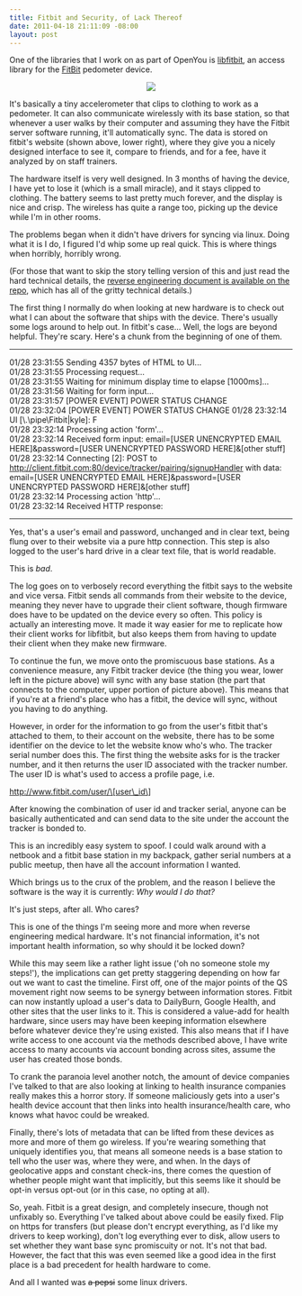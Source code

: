 ```yaml
--- 
title: Fitbit and Security, of Lack Thereof
date: 2011-04-18 21:11:09 -08:00
layout: post
---
```


One of the libraries that I work on as part of OpenYou is
[libfitbit][1], an access library for the [FitBit][2] pedometer
device.

<CENTER><IMG SRC='http://images.nonpolynomial.com/openyou.org/blog/fitbit2.jpg' /></CENTER>

It's basically a tiny accelerometer that clips to clothing to work as
a pedometer. It can also communicate wirelessly with its base station,
so that whenever a user walks by their computer and assuming they have
the Fitbit server software running, it'll automatically sync. The data
is stored on fitbit's website (shown above, lower right), where they
give you a nicely designed interface to see it, compare to friends,
and for a fee, have it analyzed by on staff trainers.

The hardware itself is very well designed. In 3 months of having the
device, I have yet to lose it (which is a small miracle), and it stays
clipped to clothing. The battery seems to last pretty much forever,
and the display is nice and crisp. The wireless has quite a range too,
picking up the device while I'm in other rooms.

The problems began when it didn't have drivers for syncing via
linux. Doing what it is I do, I figured I'd whip some up real
quick. This is where things when horribly, horribly wrong.

(For those that want to skip the story telling version of this and
just read the hard technical details, the
[reverse engineering document is available on the repo][3], which has
all of the gritty technical details.)

The first thing I normally do when looking at new hardware is to check
out what I can about the software that ships with the device. There's
usually some logs around to help out. In fitbit's case... Well, the
logs are beyond helpful. They're scary. Here's a chunk from the
beginning of one of them.

-----

01/28 23:31:55 Sending 4357 bytes of HTML to UI...<BR />
01/28 23:31:55 Processing request...<BR />
01/28 23:31:55 Waiting for minimum display time to elapse \[1000ms]...<BR />
01/28 23:31:56 Waiting for form input...<BR />
01/28 23:31:57 \[POWER EVENT] POWER STATUS CHANGE<BR />
01/28 23:32:04 \[POWER EVENT] POWER STATUS CHANGE
01/28 23:32:14 UI \[\\.\pipe\Fitbit|kyle]: F<BR />
01/28 23:32:14 Processing action 'form'...<BR />
01/28 23:32:14 Received form input: email=\[USER UNENCRYPTED EMAIL HERE]&password=\[USER UNENCRYPTED PASSWORD HERE]&\[other stuff]<BR />
01/28 23:32:14 Connecting \[2]: POST to http://client.fitbit.com:80/device/tracker/pairing/signupHandler with data: email=\[USER UNENCRYPTED EMAIL HERE]&password=\[USER UNENCRYPTED PASSWORD HERE]&\[other stuff]<BR />
01/28 23:32:14 Processing action 'http'...<BR />
01/28 23:32:14 Received HTTP response:<BR />

-----

Yes, that's a user's email and password, unchanged and in clear text,
being flung over to their website via a pure http connection. This
step is also logged to the user's hard drive in a clear text file,
that is world readable.

This is _bad_.

The log goes on to verbosely record everything the fitbit says to the
website and vice versa. Fitbit sends all commands from their website
to the device, meaning they never have to upgrade their client
software, though firmware does have to be updated on the device every
so often. This policy is actually an interesting move. It made it way
easier for me to replicate how their client works for libfitbit, but
also keeps them from having to update their client when they make new
firmware.

To continue the fun, we move onto the promiscuous base stations. As a
convenience measure, any Fitbit tracker device (the thing you wear,
lower left in the picture above) will sync with any base station (the
part that connects to the computer, upper portion of picture
above). This means that if you're at a friend's place who has a
fitbit, the device will sync, without you having to do anything.

However, in order for the information to go from the user's fitbit
that's attached to them, to their account on the website, there has
to be some identifier on the device to let the website know who's
who. The tracker serial number does this. The first thing the website
asks for is the tracker number, and it then returns the user ID
associated with the tracker number. The user ID is what's used to
access a profile page, i.e.

http://www.fitbit.com/user/\[user\_id\]

After knowing the combination of user id and tracker serial, anyone can be
basically authenticated and can send data to the site under the
account the tracker is bonded to.

This is an incredibly easy system to spoof. I could walk around with a
netbook and a fitbit base station in my backpack, gather serial
numbers at a public meetup, then have all the account information I
wanted.

Which brings us to the crux of the problem, and the reason I believe
the software is the way it is currently: _Why would I do that?_ 

It's just steps, after all. Who cares?

This is one of the things I'm seeing more and more when reverse
engineering medical hardware. It's not financial information, it's not
important health information, so why should it be locked down?

While this may seem like a rather light issue ('oh no someone stole my
steps!'), the implications can get pretty staggering depending on how
far out we want to cast the timeline. First off, one of the major
points of the QS movement right now seems to be synergy between
information stores. Fitbit can now instantly upload a user's data to
DailyBurn, Google Health, and other sites that the user links to
it. This is considered a value-add for health hardware, since users
may have been keeping information elsewhere before whatever device
they're using existed. This also means that if I have write access to
one account via the methods described above, I have write access to
many accounts via account bonding across sites, assume the user has
created those bonds.

To crank the paranoia level another notch, the amount of device
companies I've talked to that are also looking at linking to health
insurance companies really makes this a horror story. If someone
maliciously gets into a user's health device account that then links
into health insurance/health care, who knows what havoc could be
wreaked.

Finally, there's lots of metadata that can be lifted from these
devices as more and more of them go wireless. If you're wearing
something that uniquely identifies you, that means all someone needs
is a base station to tell who the user was, where they were, and
when. In the days of geolocative apps and constant check-ins, there
comes the question of whether people might want that implicitly, but
this seems like it should be opt-in versus opt-out (or in this case,
no opting at all).

So, yeah. Fitbit is a great design, and completely insecure, though
not unfixably so. Everything I've talked about above could be easily
fixed. Flip on https for transfers (but please don't encrypt
everything, as I'd like my drivers to keep working), don't log
everything ever to disk, allow users to set whether they want base
sync promiscuity or not. It's not that bad. However, the fact that
this was even seemed like a good idea in the first place is a bad
precedent for health hardware to come.

And all I wanted was <strike>a pepsi</strike> some linux drivers.

[1]: http://www.github.com/qdot/libfitbit
[2]: http://www.fitbit.com
[3]: https://github.com/qdot/libfitbit/blob/master/doc/fitbit_protocol.asciidoc
